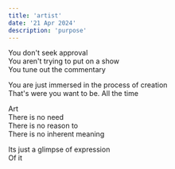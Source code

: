 ```yaml
---
title: 'artist'
date: '21 Apr 2024'
description: 'purpose'
---
```


You don't seek approval <br/>
You aren't trying to put on a show <br/>
You tune out the commentary <br/>

You are just immersed in the process of creation <br/>
That's were you want to be. All the time <br/>

Art <br/>
There is no need <br/>
There is no reason to <br/>
There is no inherent meaning <br/>

Its just a glimpse of expression <br/>
Of it <br/>